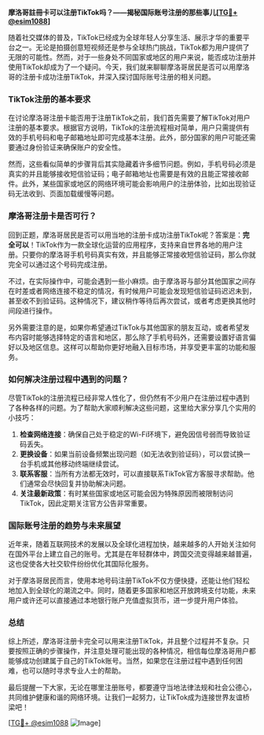 **摩洛哥註冊卡可以注册TikTok吗？——揭秘国际账号注册的那些事儿[[TG💪+ @esim1088](https://t.me/s/esim1088)]**

随着社交媒体的普及，TikTok已经成为全球年轻人分享生活、展示才华的重要平台之一。无论是拍摄创意短视频还是参与全球热门挑战，TikTok都为用户提供了无限的可能性。然而，对于一些身处不同国家或地区的用户来说，能否成功注册并使用TikTok却成为了一个疑问。今天，我们就来聊聊摩洛哥居民是否可以用摩洛哥的注册卡成功注册TikTok，并深入探讨国际账号注册的相关问题。

### TikTok注册的基本要求

在讨论摩洛哥注册卡能否用于注册TikTok之前，我们首先需要了解TikTok对用户注册的基本要求。根据官方说明，TikTok的注册流程相对简单，用户只需提供有效的手机号码和电子邮箱地址即可完成基本注册。此外，部分国家的用户可能还需要通过身份验证来确保账户的安全性。

然而，这些看似简单的步骤背后其实隐藏着许多细节问题。例如，手机号码必须是真实的并且能够接收短信验证码；电子邮箱地址也需要是有效的且能正常接收邮件。此外，某些国家或地区的网络环境可能会影响用户的注册体验，比如出现验证码无法收到、页面加载缓慢等问题。

### 摩洛哥注册卡是否可行？

回到正题，摩洛哥居民是否可以用当地的注册卡成功注册TikTok呢？答案是：**完全可以**！TikTok作为一款全球化运营的应用程序，支持来自世界各地的用户注册。只要你的摩洛哥手机号码真实有效，并且能够正常接收短信验证码，那么你就完全可以通过这个号码完成注册。

不过，在实际操作中，可能会遇到一些小麻烦。由于摩洛哥与部分其他国家之间存在时差或者网络连接不稳定的情况，有时候用户可能会发现短信验证码迟迟未到，甚至收不到验证码。这种情况下，建议稍作等待后再次尝试，或者考虑更换其他时间段进行操作。

另外需要注意的是，如果你希望通过TikTok与其他国家的朋友互动，或者希望发布内容时能够选择特定的语言和地区，那么除了手机号码外，还需要设置好语言偏好以及地区信息。这样可以帮助你更好地融入目标市场，并享受更丰富的功能和服务。

### 如何解决注册过程中遇到的问题？

尽管TikTok的注册流程已经非常人性化了，但仍然有不少用户在注册过程中遇到了各种各样的问题。为了帮助大家顺利解决这些问题，这里给大家分享几个实用的小技巧：

1. **检查网络连接**：确保自己处于稳定的Wi-Fi环境下，避免因信号弱而导致验证码丢失。
2. **更换设备**：如果当前设备频繁出现问题（如无法收到验证码），可以尝试换一台手机或其他移动终端继续尝试。
3. **联系客服**：当所有方法都无效时，可以直接联系TikTok官方客服寻求帮助。他们通常会尽快回复并协助解决问题。
4. **关注最新政策**：有时某些国家或地区可能会因为特殊原因而被限制访问TikTok，因此定期关注官方公告非常重要。

### 国际账号注册的趋势与未来展望

近年来，随着互联网技术的发展以及全球化进程加快，越来越多的人开始关注如何在国外平台上建立自己的账号。尤其是在年轻群体中，跨国交流变得越来越普遍，这也促使各大社交软件纷纷优化其国际化服务。

对于摩洛哥居民而言，使用本地号码注册TikTok不仅方便快捷，还能让他们轻松地加入到全球化的潮流之中。同时，随着更多国家和地区开放跨境支付功能，未来用户或许还可以直接通过本地银行账户充值虚拟货币，进一步提升用户体验。

### 总结

综上所述，摩洛哥注册卡完全可以用来注册TikTok，并且整个过程并不复杂。只要按照正确的步骤操作，并注意处理可能出现的各种情况，相信每位摩洛哥用户都能够成功创建属于自己的TikTok账号。当然，如果您在注册过程中遇到任何困难，也可以随时寻求专业人士的帮助。

最后提醒一下大家，无论在哪里注册账号，都要遵守当地法律法规和社会公德心，共同维护健康和谐的网络环境。让我们一起努力，让TikTok成为连接世界友谊桥梁吧！

[[TG💪+ @esim1088](https://t.me/s/esim1088) ![Image](https://i.postimg.cc/4NQfJmqS/Snipaste-2025-05-13-00-14-12.png)]